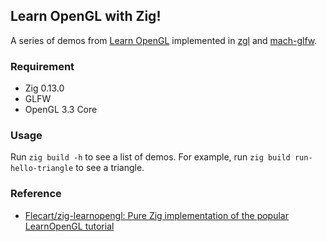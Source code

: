 ## Learn OpenGL with Zig! 

A series of demos from [Learn OpenGL](https://learnopengl.com/) implemented in [zgl](https://github.com/ziglibs/zgl) and [mach-glfw](https://github.com/slimsag/mach-glfw).

### Requirement

- Zig 0.13.0
- GLFW
- OpenGL 3.3 Core

### Usage

Run `zig build -h` to see a list of demos. For example, run `zig build run-hello-triangle` to see a triangle.

### Reference 
- [Flecart/zig-learnopengl: Pure Zig implementation of the popular LearnOpenGL tutorial](https://github.com/Flecart/zig-learnopengl)

